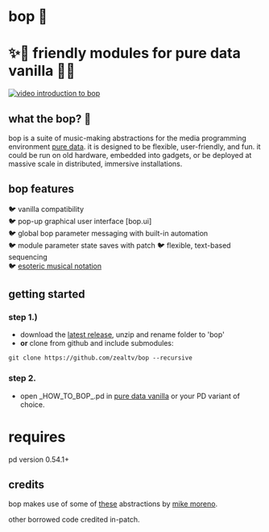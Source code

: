 # bop 🐤

# ✨🦚 friendly modules for pure data vanilla 🦚✨

[![video introduction to bop](http://img.youtube.com/vi/5Vw00N4vCYw/0.jpg)](http://www.youtube.com/watch?v=5Vw00N4vCYw)

## what the bop? 🦜 
bop is a suite of music-making abstractions for the media programming environment [pure data](puredata.info/).  it is designed to be flexible, user-friendly, and fun.  it could be run on old hardware, embedded into gadgets, or be deployed at massive scale in distributed, immersive installations.

## bop features
🐦 vanilla compatibility  
🐦 pop-up graphical user interface [bop.ui]  
🐦 global bop parameter messaging with built-in automation  
🐦 module parameter state saves with patch
🐦 flexible, text-based sequencing  
🐦 [esoteric musical notation](https://zeal.co/notebook/intermals/)

## getting started

### step 1.)
- download the [latest release](https://github.com/zealtv/bop/releases), unzip and rename folder to 'bop'
- **or** clone from github and include submodules:
```
git clone https://github.com/zealtv/bop --recursive
```

### step 2.
- open \_HOW_TO_BOP_.pd in [pure data vanilla](puredata.info/) or your PD variant of choice.


# requires
pd version 0.54.1+


## credits
bop makes use of some of [these](https://github.com/MikeMorenoDSP/pd-mkmr) abstractions by [mike moreno](https://mikemorenodsp.github.io/).

other borrowed code credited in-patch.